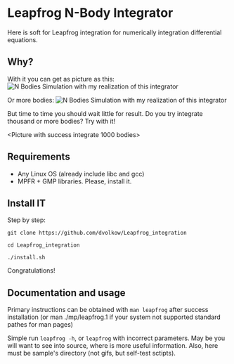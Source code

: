 # Leapfrog N-Body Integrator
Here is soft for Leapfrog integration for numerically integration differential equations.

## Why?
With it you can get as picture as this:
![N Bodies Simulation with my realization of this integrator](https://github.com/dvolkow/Leapfrog_integration/blob/master/saves/line_start.gif)

Or more bodies:
![N Bodies Simulation with my realization of this integrator](https://github.com/dvolkow/Leapfrog_integration/blob/master/saves/more.gif)

But time to time you should wait little for result. Do you try integrate thousand or more bodies? Try with it!

<Picture with success integrate 1000 bodies>

## Requirements
- Any Linux OS (already include libc and gcc)
- MPFR + GMP libraries. Please, install it.

## Install IT
Step by step:

```git clone https://github.com/dvolkow/Leapfrog_integration```

```cd Leapfrog_integration```

```./install.sh```

Congratulations!


## Documentation and usage

Primary instructions can be obtained with ```man leapfrog``` after success installation (or man ./mp/leapfrog.1 if your system not supported standard pathes for man pages)

Simple run ```leapfrog -h```, or ```leapfrog``` with incorrect parameters. May be you will want to see into source, where is more useful information. Also, here must be sample's directory (not gifs, but self-test sctipts).
